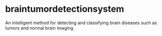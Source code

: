 # braintumordetectionsystem
An intelligent method for detecting and classifying brain diseases such as tumors and normal brain imaging.
